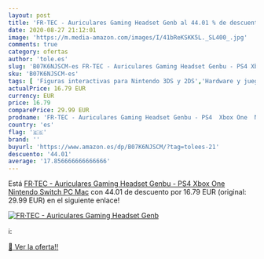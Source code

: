 ```yaml
---
layout: post
title: 'FR·TEC - Auriculares Gaming Headset Genb al 44.01 % de descuento'
date: 2020-08-27 21:12:01
image: 'https://m.media-amazon.com/images/I/41bReKSKK5L._SL400_.jpg'
comments: true
category: ofertas
author: 'tole.es'
slug: 'B07K6NJSCM-es FR·TEC - Auriculares Gaming Headset Genbu - PS4 Xbox One...'
sku: 'B07K6NJSCM-es'
tags: [ 'Figuras interactivas para Nintendo 3DS y 2DS','Hardware y juegos para Nintendo 3DS y 2DS','Hardware y juegos para Nintendo Switch','Juegos para Nintendo Switch','Sistemas precursores y micro consolas','Videojuegos','nintendo','ps4','xbox', ]
actualPrice: 16.79 EUR
currency: EUR
price: 16.79
comparePrice: 29.99 EUR
prodname: 'FR·TEC - Auriculares Gaming Headset Genbu - PS4  Xbox One  Nintendo Switch  PC  Mac'
country: 'es'
flag: '🇪🇸'
brand: ''
buyurl: 'https://www.amazon.es/dp/B07K6NJSCM/?tag=tolees-21'
descuento: '44.01'
average: '17.856666666666666'
---
```


Está [FR·TEC - Auriculares Gaming Headset Genbu - PS4  Xbox One  Nintendo Switch  PC  Mac](https://www.amazon.es/dp/B07K6NJSCM/?tag=tolees-21) con 44.01 de descuento por 16.79 EUR (original: 29.99 EUR) en el siguiente enlace!

[![FR·TEC - Auriculares Gaming Headset Genb](https://m.media-amazon.com/images/I/41bReKSKK5L._SL400_.jpg)](https://www.amazon.es/dp/B07K6NJSCM/?tag=tolees-21)

ℹ️:


[🛒 Ver la oferta!!](https://www.amazon.es/dp/B07K6NJSCM/?tag=tolees-21)
